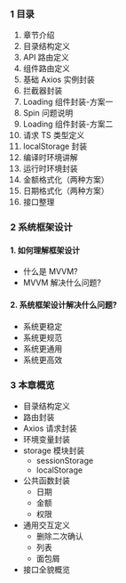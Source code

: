 ### 1 目录

1. 章节介绍
2. 目录结构定义
3. API 路由定义
4. 组件路由定义
5. 基础 Axios 实例封装
6. 拦截器封装
7. Loading 组件封装-方案一
8. Spin 问题说明
9. Loading 组件封装-方案二
10. 请求 TS 类型定义
11. localStorage 封装
12. 编译时环境讲解
13. 运行时环境封装
14. 金额格式化（两种方案）
15. 日期格式化（两种方案）
16. 接口整理

### 2 系统框架设计

#### 1. 如何理解框架设计

* 什么是 MVVM?
* MVVM 解决什么问题?

#### 2. 系统框架设计解决什么问题?

* 系统更稳定
* 系统更规范
* 系统更通用
* 系统更高效

### 3 本章概览

* 目录结构定义
* 路由封装
* Axios 请求封装
* 环境变量封装
* storage 模块封装
  * sessionStorage
  * localStorage
* 公共函数封装
  * 日期
  * 金额
  * 权限
* 通用交互定义
  * 删除二次确认
  * 列表
  * 面包屑
* 接口全貌概览